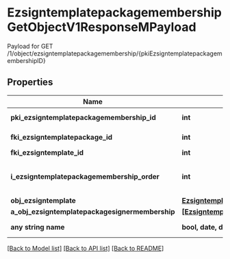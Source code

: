 # EzsigntemplatepackagemembershipGetObjectV1ResponseMPayload

Payload for GET /1/object/ezsigntemplatepackagemembership/{pkiEzsigntemplatepackagemembershipID}

## Properties
Name | Type | Description | Notes
------------ | ------------- | ------------- | -------------
**pki_ezsigntemplatepackagemembership_id** | **int** | The unique ID of the Ezsigntemplatepackagemembership | 
**fki_ezsigntemplatepackage_id** | **int** | The unique ID of the Ezsigntemplatepackage | 
**fki_ezsigntemplate_id** | **int** | The unique ID of the Ezsigntemplate | 
**i_ezsigntemplatepackagemembership_order** | **int** | The order in which the Ezsigntemplate will be imported when using an Ezsigntemplatepackage. | 
**obj_ezsigntemplate** | [**EzsigntemplateResponseCompound**](EzsigntemplateResponseCompound.md) |  | 
**a_obj_ezsigntemplatepackagesignermembership** | [**[EzsigntemplatepackagesignermembershipResponseCompound]**](EzsigntemplatepackagesignermembershipResponseCompound.md) |  | 
**any string name** | **bool, date, datetime, dict, float, int, list, str, none_type** | any string name can be used but the value must be the correct type | [optional]

[[Back to Model list]](../README.md#documentation-for-models) [[Back to API list]](../README.md#documentation-for-api-endpoints) [[Back to README]](../README.md)


